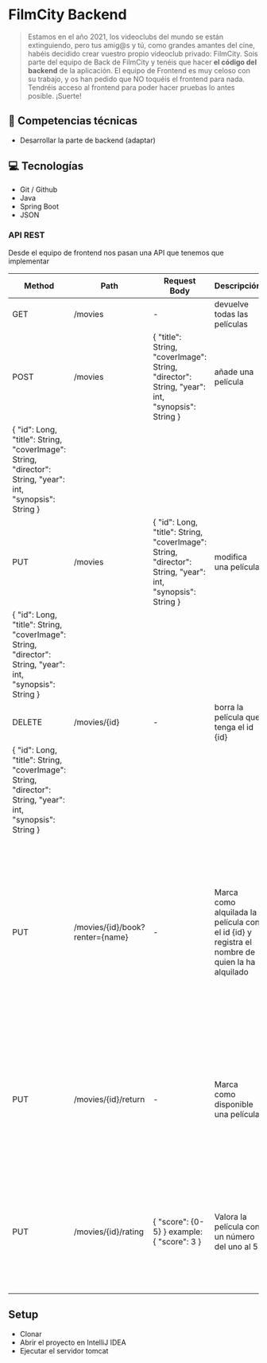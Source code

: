 # FilmCity Backend

> Estamos en el año 2021, los videoclubs del mundo se están extinguiendo, pero tus amig@s y tú, como grandes amantes del cine, habéis decidido crear vuestro propio videoclub privado: FilmCity.
Sois parte del equipo de Back de FilmCity y tenéis que hacer **el código del backend** de la aplicación. El equipo de Frontend es muy celoso con su trabajo, y os han pedido que NO toquéis el frontend para nada. Tendréis acceso al frontend para poder hacer pruebas lo antes posible.
¡Suerte!
>

## 🔧 Competencias técnicas

- Desarrollar la parte de backend (adaptar)

## 💻 Tecnologías

- Git / Github
- Java
- Spring Boot
- JSON


### API REST

Desde el equipo de frontend nos pasan una API que tenemos que implementar

| Method | Path | Request Body                                                                                               | Descripción | Response Body                                                                                                                                                                                                      |
| --- | --- |------------------------------------------------------------------------------------------------------------| --- |--------------------------------------------------------------------------------------------------------------------------------------------------------------------------------------------------------------------|
| GET | /movies | -                                                                                                          | devuelve todas las películas | Lista de películas                                                                                                                                                                                                 |
| POST | /movies | { "title": String, "coverImage": String, "director": String, "year": int, "synopsis": String }             | añade una película | La película que se ha creado. ha de incluir un ID autogenerado:                                                                                                                                                    
{ "id": Long, "title": String, "coverImage": String, "director": String, "year": int, "synopsis": String } |
| PUT | /movies | { "id": Long, "title": String, "coverImage": String, "director": String, "year": int, "synopsis": String } | modifica una película | La película modificada                                                                                                                                                                                             
{ "id": Long, "title": String, "coverImage": String, "director": String, "year": int, "synopsis": String } |
| DELETE | /movies/{id} | -                                                                                                          | borra la película que tenga el id {id} | La película que hemos borrado                                                                                                                                                                                      
{ "id": Long, "title": String, "coverImage": String, "director": String, "year": int, "synopsis": String } |
| PUT | /movies/{id}/book?renter={name} | -                                                                                                          | Marca como alquilada la película con el id {id} y registra el nombre de quien la ha alquilado | La película modificada { "id": Long, "title": String, "coverImage": String, "director": String, "year": int, "synopsis": String, "booked": true, "renter": {name} } (puede modificar la estructura Movie anterior) |
| PUT | /movies/{id}/return | -                                                                                                          | Marca como disponible una película | La película modificada { "id": Long, "title": String, "coverImage": String, "director": String, "year": int, "synopsis": String, "booked": false, "renter": null }                                                 |
| PUT  | /movies/{id}/rating | { "score": {0-5} } example: { "score": 3 }                                                                 | Valora la película con un número del uno al 5  | La película modificada { "id": Long, "title": String, "coverImage": String, "director": String, "year": int, "synopsis": String, "rating": int }                                                                   |

## Setup
* Clonar
* Abrir el proyecto en IntelliJ IDEA
* Ejecutar el servidor tomcat